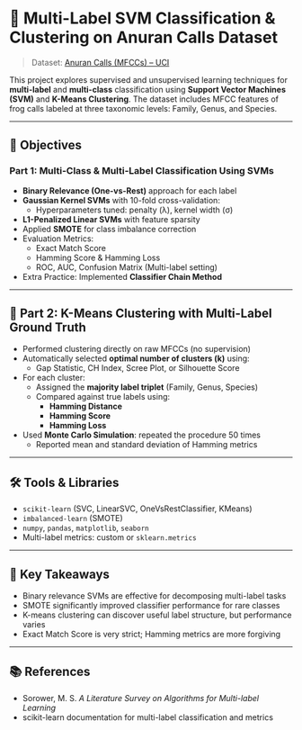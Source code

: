 # 🐸 Multi-Label SVM Classification & Clustering on Anuran Calls Dataset

> Dataset: [Anuran Calls (MFCCs) – UCI](https://archive.ics.uci.edu/ml/datasets/Anuran+Calls+%28MFCCs%29)

This project explores supervised and unsupervised learning techniques for **multi-label** and **multi-class** classification using **Support Vector Machines (SVM)** and **K-Means Clustering**. The dataset includes MFCC features of frog calls labeled at three taxonomic levels: Family, Genus, and Species.

---

## 🎯 Objectives

### Part 1: Multi-Class & Multi-Label Classification Using SVMs

- **Binary Relevance (One-vs-Rest)** approach for each label
- **Gaussian Kernel SVMs** with 10-fold cross-validation:
  - Hyperparameters tuned: penalty (λ), kernel width (σ)
- **L1-Penalized Linear SVMs** with feature sparsity
- Applied **SMOTE** for class imbalance correction
- Evaluation Metrics:
  - Exact Match Score
  - Hamming Score & Hamming Loss
  - ROC, AUC, Confusion Matrix (Multi-label setting)
- Extra Practice: Implemented **Classifier Chain Method**

---

## 🔁 Part 2: K-Means Clustering with Multi-Label Ground Truth

- Performed clustering directly on raw MFCCs (no supervision)
- Automatically selected **optimal number of clusters (k)** using:
  - Gap Statistic, CH Index, Scree Plot, or Silhouette Score
- For each cluster:
  - Assigned the **majority label triplet** (Family, Genus, Species)
  - Compared against true labels using:
    - **Hamming Distance**
    - **Hamming Score**
    - **Hamming Loss**
- Used **Monte Carlo Simulation**: repeated the procedure 50 times
  - Reported mean and standard deviation of Hamming metrics

---

## 🛠️ Tools & Libraries

- `scikit-learn` (SVC, LinearSVC, OneVsRestClassifier, KMeans)
- `imbalanced-learn` (SMOTE)
- `numpy`, `pandas`, `matplotlib`, `seaborn`
- Multi-label metrics: custom or `sklearn.metrics`

---


## 📌 Key Takeaways

- Binary relevance SVMs are effective for decomposing multi-label tasks
- SMOTE significantly improved classifier performance for rare classes
- K-means clustering can discover useful label structure, but performance varies
- Exact Match Score is very strict; Hamming metrics are more forgiving

---

## 📚 References

- Sorower, M. S. *A Literature Survey on Algorithms for Multi-label Learning*
- scikit-learn documentation for multi-label classification and metrics

